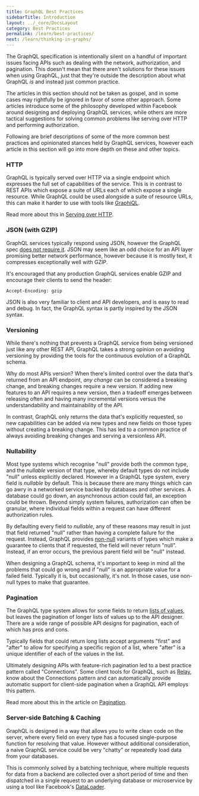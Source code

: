 ```yaml
---
title: GraphQL Best Practices
sidebarTitle: Introduction
layout: ../_core/DocsLayout
category: Best Practices
permalink: /learn/best-practices/
next: /learn/thinking-in-graphs/
---
```


The GraphQL specification is intentionally silent on a handful of important issues facing APIs such as dealing with the network, authorization, and pagination. This doesn't mean that there aren't solutions for these issues when using GraphQL, just that they're outside the description about what GraphQL _is_ and instead just common practice.

The articles in this section should not be taken as gospel, and in some cases may rightfully be ignored in favor of some other approach. Some articles introduce some of the philosophy developed within Facebook around designing and deploying GraphQL services, while others are more tactical suggestions for solving common problems like serving over HTTP and performing authorization.

Following are brief descriptions of some of the more common best practices and opinionated stances held by GraphQL services, however each article in this section will go into more depth on these and other topics.

### HTTP

GraphQL is typically served over HTTP via a single endpoint which expresses the full set of capabilities of the service. This is in contrast to REST APIs which expose a suite of URLs each of which expose a single resource. While GraphQL could be used alongside a suite of resource URLs, this can make it harder to use with tools like [GraphiQL](https://github.com/graphql/graphiql).

Read more about this in [Serving over HTTP](/learn/serving-over-http/).

### JSON (with GZIP)

GraphQL services typically respond using JSON, however the GraphQL spec [does not require it](http://facebook.github.io/graphql/#sec-Serialization-Format). JSON may seem like an odd choice for an API layer promising better network performance, however because it is mostly text, it compresses exceptionally well with GZIP.

It's encouraged that any production GraphQL services enable GZIP and encourage their clients to send the header:

```
Accept-Encoding: gzip
```

JSON is also very familiar to client and API developers, and is easy to read and debug. In fact, the GraphQL syntax is partly inspired by the JSON syntax.

### Versioning

While there's nothing that prevents a GraphQL service from being versioned just like any other REST API, GraphQL takes a strong opinion on avoiding versioning by providing the tools for the continuous evolution of a GraphQL schema.

Why do most APIs version? When there's limited control over the data that's returned from an API endpoint, _any change_ can be considered a breaking change, and breaking changes require a new version. If adding new features to an API requires a new version, then a tradeoff emerges between releasing often and having many incremental versions versus the understandability and maintainability of the API.

In contrast, GraphQL only returns the data that's explicitly requested, so new capabilities can be added via new types and new fields on those types without creating a breaking change. This has led to a common practice of always avoiding breaking changes and serving a versionless API.

### Nullability

Most type systems which recognise "null" provide both the common type, and the _nullable_ version of that type, whereby default types do not include "null" unless explicitly declared. However in a GraphQL type system, every field is _nullable_ by default. This is because there are many things which can go awry in a networked service backed by databases and other services. A database could go down, an asynchronous action could fail, an exception could be thrown. Beyond simply system failures, authorization can often be granular, where individual fields within a request can have different authorization rules.

By defaulting every field to _nullable_, any of these reasons may result in just that field returned "null" rather than having a complete failure for the request. Instead, GraphQL provides [non-null](/learn/schema/#lists-and-non-null) variants of types which make a guarantee to clients that if requested, the field will never return "null". Instead, if an error occurs, the previous parent field will be "null" instead.

When designing a GraphQL schema, it's important to keep in mind all the problems that could go wrong and if "null" is an appropriate value for a failed field. Typically it is, but occasionally, it's not. In those cases, use non-null types to make that guarantee.

### Pagination

The GraphQL type system allows for some fields to return [lists of values](/learn/schema/#lists-and-non-null), but leaves the pagination of longer lists of values up to the API designer. There are a wide range of possible API designs for pagination, each of which has pros and cons.

Typically fields that could return long lists accept arguments "first" and "after" to allow for specifying a specific region of a list, where "after" is a unique identifier of each of the values in the list.

Ultimately designing APIs with feature-rich pagination led to a best practice pattern called "Connections". Some client tools for GraphQL, such as [Relay](https://facebook.github.io/relay/), know about the Connections pattern and can automatically provide automatic support for client-side pagination when a GraphQL API employs this pattern.

Read more about this in the article on [Pagination](/learn/pagination/).

### Server-side Batching & Caching

GraphQL is designed in a way that allows you to write clean code on the server, where every field on every type has a focused single-purpose function for resolving that value. However without additional consideration, a naive GraphQL service could be very "chatty" or repeatedly load data from your databases.

This is commonly solved by a batching technique, where multiple requests for data from a backend are collected over a short period of time and then dispatched in a single request to an underlying database or microservice by using a tool like Facebook's [DataLoader](https://github.com/facebook/dataloader).
